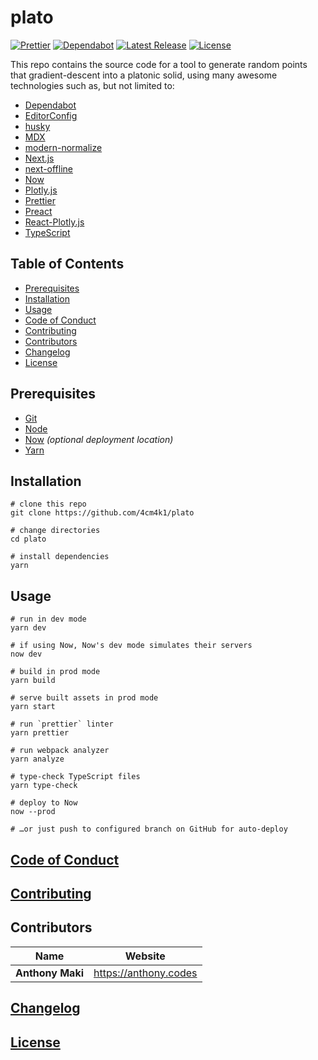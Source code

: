 # plato

<!-- [![Status](https://img.shields.io/website-up-down-green-red/https/anthony.codes.svg?label=status&style=flat-square)](https://anthony.codes) -->

[![Prettier](https://img.shields.io/badge/code_style-prettier-ff69b4.svg?style=flat-square)](https://prettier.io/) [![Dependabot](https://img.shields.io/badge/dependabot-enabled-1f8ceb.svg?style=flat-square)](https://dependabot.com/) [![Latest Release](https://img.shields.io/github/release/4cm4k1/plato/all.svg?style=flat-square)](https://github.com/4cm4k1/plato/releases) [![License](https://img.shields.io/github/license/4cm4k1/plato.svg?style=flat-square)](license)

<!-- [![FOSSA Status](https://app.fossa.io/api/projects/git%2Bgithub.com%2F4cm4k1%2Fplato.svg?type=small)](https://app.fossa.io/projects/git%2Bgithub.com%2F4cm4k1%2Fplato?ref=badge_small) -->

This repo contains the source code for a tool to generate random points that gradient-descent into a platonic solid, using many awesome technologies such as, but not limited to:

- [Dependabot](https://dependabot.com/)
- [EditorConfig](https://github.com/editorconfig/editorconfig)
  <!-- - [FOSSA](https://github.com/fossas/fossa-cli) -->
- [husky](https://github.com/typicode/husky)
- [MDX](https://github.com/mdx-js/mdx)
- [modern-normalize](https://github.com/sindresorhus/modern-normalize)
- [Next.js](https://github.com/zeit/next.js)
- [next-offline](https://github.com/hanford/next-offline)
- [Now](https://zeit.co/now)
- [Plotly.js](https://github.com/plotly/plotly.js)
- [Prettier](https://github.com/prettier/prettier)
- [Preact](https://github.com/preactjs/preact)
- [React-Plotly.js](https://github.com/plotly/react-plotly.js)
  <!-- - [RMWC](https://github.com/jamesmfriedman/rmwc) -->
- [TypeScript](https://github.com/microsoft/TypeScript)

## Table of Contents

- [Prerequisites](#prerequisites)
- [Installation](#installation)
- [Usage](#usage)
- [Code of Conduct](#code-of-conduct)
- [Contributing](#contributing)
- [Contributors](#contributors)
- [Changelog](#changelog)
- [License](#license)

## Prerequisites

- [Git](https://github.com/git/git)
- [Node](https://github.com/nodejs/node)
- [Now](https://github.com/zeit/now-cli) _(optional deployment location)_
- [Yarn](https://github.com/yarnpkg/yarn)

## Installation

```shell
# clone this repo
git clone https://github.com/4cm4k1/plato

# change directories
cd plato

# install dependencies
yarn
```

## Usage

```shell
# run in dev mode
yarn dev

# if using Now, Now's dev mode simulates their servers
now dev

# build in prod mode
yarn build

# serve built assets in prod mode
yarn start

# run `prettier` linter
yarn prettier

# run webpack analyzer
yarn analyze

# type-check TypeScript files
yarn type-check

# deploy to Now
now --prod

# …or just push to configured branch on GitHub for auto-deploy
```

## [Code of Conduct](.github/code_of_conduct.md)

## [Contributing](.github/contributing.md)

## Contributors

| Name             | Website                 |
| ---------------- | ----------------------- |
| **Anthony Maki** | <https://anthony.codes> |

## [Changelog](changelog.md)

## [License](license)

<!-- [![FOSSA Status](https://app.fossa.io/api/projects/git%2Bgithub.com%2F4cm4k1%2Fplato.svg?type=large)](https://app.fossa.io/projects/git%2Bgithub.com%2F4cm4k1%2Fplato?ref=badge_large) -->
